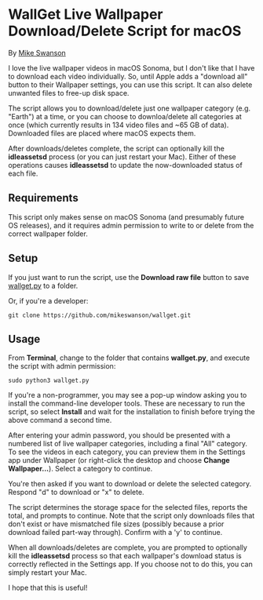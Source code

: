 # WallGet Live Wallpaper Download/Delete Script for macOS

By [Mike Swanson](http://blog.mikeswanson.com/)

I love the live wallpaper videos in macOS Sonoma, but I don't like that I have to download each video individually. So, until Apple adds a "download all" button to their Wallpaper settings, you can use this script. It can also delete unwanted files to free-up disk space.

The script allows you to download/delete just one wallpaper category (e.g. "Earth") at a time, or you can choose to downloa/delete all categories at once (which currently results in 134 video files and ~65 GB of data). Downloaded files are placed where macOS expects them.

After downloads/deletes complete, the script can optionally kill the **idleassetsd** process (or you can just restart your Mac). Either of these operations causes **idleassetsd** to update the now-downloaded status of each file.

## Requirements

This script only makes sense on macOS Sonoma (and presumably future OS releases), and it requires admin permission to write to or delete from the correct wallpaper folder.

## Setup

If you just want to run the script, use the **Download raw file** button to save [wallget.py](https://github.com/mikeswanson/wallget/blob/main/wallget.py) to a folder.

Or, if you're a developer:

    git clone https://github.com/mikeswanson/wallget.git

## Usage

From **Terminal**, change to the folder that contains **wallget.py**, and execute the script with admin permission:

    sudo python3 wallget.py

If you're a non-programmer, you may see a pop-up window asking you to install the command-line developer tools. These are necessary to run the script, so select **Install** and wait for the installation to finish before trying the above command a second time.

After entering your admin password, you should be presented with a numbered list of live wallpaper categories, including a final "All" category. To see the videos in each category, you can preview them in the Settings app under Wallpaper (or right-click the desktop and choose **Change Wallpaper...**). Select a category to continue.

You're then asked if you want to download or delete the selected category. Respond "d" to download or "x" to delete.

The script determines the storage space for the selected files, reports the total, and prompts to continue. Note that the script only downloads files that don't exist or have mismatched file sizes (possibly because a prior download failed part-way through). Confirm with a 'y' to continue.

When all downloads/deletes are complete, you are prompted to optionally kill the **idleassetsd** process so that each wallpaper's download status is correctly reflected in the Settings app. If you choose not to do this, you can simply restart your Mac.

I hope that this is useful!
